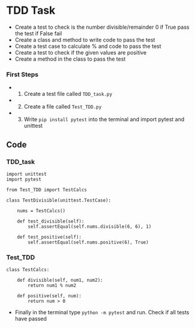 # TDD Task
- Create a test to check is the number divisible/remainder 0 if True pass the test if False fail
- Create a class and method to write code to pass the test
- Create a test case to calculate % and code to pass the test
- Create a test to check if the given values are positive 
- Create a method in the class to pass the test

### First Steps
- 1. Create a test file called `TDD_task.py` 
- 2. Create a file called `Test_TDD.py`
- 3. Write `pip install pytest` into the terminal and import pytest and unittest
    
## Code
### TDD_task
```
import unittest
import pytest

from Test_TDD import TestCalcs

class TestDivisible(unittest.TestCase):

    nums = TestCalcs()

    def test_divisible(self):
        self.assertEqual(self.nums.divisible(6, 6), 1)

    def test_positive(self):
        self.assertEqual(self.nums.positive(6), True)
```
### Test_TDD
```
class TestCalcs:

    def divisible(self, num1, num2):
        return num1 % num2

    def positive(self, num):
        return num > 0
```
- Finally in the terminal type `python -m pytest` and run. Check if all tests have passed